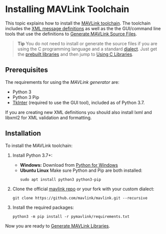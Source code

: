# Installing MAVLink Toolchain

This topic explains how to install the [MAVLink toolchain](https://github.com/mavlink/mavlink). The toolchain includes the [XML message definitions](../messages/README.md) as well as the the GUI/command line tools that use the definitions to [Generate MAVLink Source Files](../getting_started/generate_libraries.md).

> **Tip** You do not need to install or generate the source files if you are using the C programming language and a standard [dialect](../messages/README.md#dialects).
> Just get the [prebuilt libraries](../README.md#prebuilt_libraries) and then jump to [Using C Libraries](../mavgen_c/README.md).

## Prerequisites

The requirements for using the _MAVLink generator_ are:

- Python 3
- Python 3 Pip
- [TkInter](https://wiki.python.org/moin/TkInter) (required to use the GUI tool), included as of Python 3.7.

If you are creating new XML definitions you should also install lxml and libxml2 for XML validation and formatting.

## Installation

To install the MAVLink toolchain:

1. Install Python 3.7+:

   - **Windows:** Download from [Python for Windows](https://www.python.org/downloads/)
   - **Ubuntu Linux** Make sure Python and Pip are both installed:
     ```
     sudo apt install python3 python3-pip
     ```

1. Clone the official [mavlink repo](https://github.com/mavlink/mavlink) or your fork with your custom dialect:

   ```
   git clone https://github.com/mavlink/mavlink.git --recursive
   ```

1. Install the required packages:

   ```
   python3 -m pip install -r pymavlink/requirements.txt
   ```

Now you are ready to [Generate MAVLink Libraries](../getting_started/generate_libraries.md).
